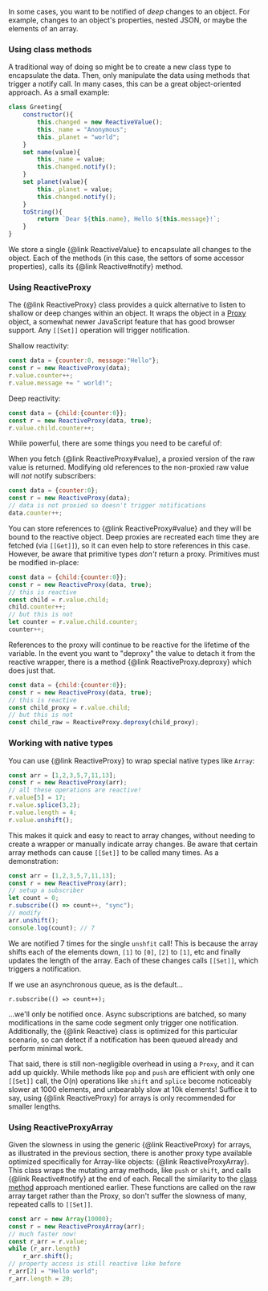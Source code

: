 In some cases, you want to be notified of *deep* changes to an object. For example, changes to an object's properties,
nested JSON, or maybe the elements of an array.

### Using class methods

A traditional way of doing so might be to create a new class type to encapsulate the data. Then, only manipulate the
data using methods that trigger a notify call. In many cases, this can be a great object-oriented approach. As a small
example:

```js
class Greeting{
	constructor(){
		this.changed = new ReactiveValue();
		this._name = "Anonymous";
		this._planet = "world";
	}
	set name(value){
		this._name = value;
		this.changed.notify();
	}
	set planet(value){
		this._planet = value;
		this.changed.notify();
	}	
	toString(){
		return `Dear ${this.name}, Hello ${this.message}!`;
	}
}
```
We store a single {@link ReactiveValue} to encapsulate all changes to the object. Each of the methods (in this case, the
settors of some accessor properties), calls its {@link Reactive#notify} method.

### Using ReactiveProxy

The {@link ReactiveProxy} class provides a quick alternative to listen to shallow or deep changes within an object. It
wraps the object in a [Proxy](https://developer.mozilla.org/en-US/docs/Web/JavaScript/Reference/Global_Objects/Proxy/Proxy)
object, a somewhat newer JavaScript feature that has good browser support. Any `[[Set]]` operation will trigger
notification.

Shallow reactivity:
```js
const data = {counter:0, message:"Hello"};
const r = new ReactiveProxy(data);
r.value.counter++;
r.value.message += " world!";
```

Deep reactivity:
```js
const data = {child:{counter:0}};
const r = new ReactiveProxy(data, true);
r.value.child.counter++;
```

While powerful, there are some things you need to be careful of:

When you fetch {@link ReactiveProxy#value}, a proxied version of the raw value is returned.
Modifying old references to the non-proxied raw value will *not* notify subscribers:
```js
const data = {counter:0};
const r = new ReactiveProxy(data);
// data is not proxied so doesn't trigger notifications
data.counter++;
```

You can store references to {@link ReactiveProxy#value} and they will be bound to the reactive object. Deep proxies are
recreated each time they are fetched (via `[[Get]]`), so it can even help to store references in this case. However, be
aware that primitive types *don't* return a proxy. Primitives must be modified in-place:
```js
const data = {child:{counter:0}};
const r = new ReactiveProxy(data, true);
// this is reactive
const child = r.value.child;
child.counter++;
// but this is not
let counter = r.value.child.counter;
counter++;
``` 

References to the proxy will continue to be reactive for the lifetime of the variable. In the event you want to
"deproxy" the value to detach it from the reactive wrapper, there is a method {@link ReactiveProxy.deproxy} which does
just that.
```js
const data = {child:{counter:0}};
const r = new ReactiveProxy(data, true);
// this is reactive
const child_proxy = r.value.child;
// but this is not
const child_raw = ReactiveProxy.deproxy(child_proxy);
```

### Working with native types
You can use {@link ReactiveProxy} to wrap special native types like `Array`:
```js
const arr = [1,2,3,5,7,11,13];
const r = new ReactiveProxy(arr);
// all these operations are reactive!
r.value[5] = 17;
r.value.splice(3,2);
r.value.length = 4;
r.value.unshift();
```

This makes it quick and easy to react to array changes, without needing to create a wrapper or manually indicate
array changes. Be aware that certain array methods can cause ``[[Set]]`` to be called many times. As a demonstration:
```js
const arr = [1,2,3,5,7,11,13];
const r = new ReactiveProxy(arr);
// setup a subscriber
let count = 0;
r.subscribe(() => count++, "sync");
// modify
arr.unshift();
console.log(count); // 7
```
We are notified 7 times for the single `unshfit` call! This is because the array shifts each of the elements down, `[1]`
to `[0]`, `[2]` to `[1]`, etc and finally updates the length of the array. Each of these changes calls ``[[Set]]``,
which triggers a notification.

If we use an asynchronous queue, as is the default...
```
r.subscribe(() => count++);
```
...we'll only be notified once. Async subscriptions are batched, so many modifications in the same code segment only
trigger one notification. Additionally, the {@link Reactive} class is optimized for this particular scenario, so
can detect if a notification has been queued already and perform minimal work.

That said, there is still non-negligible overhead in using a `Proxy`, and it can add up quickly. While methods like
`pop` and `push` are efficient with only one ``[[Set]]`` call, the O(n) operations like `shift` and `splice` become
noticeably slower at 1000 elements, and unbearably slow at 10k elements! Suffice it to say, using {@link ReactiveProxy}
for arrays is only recommended for smaller lengths.

### Using ReactiveProxyArray
Given the slowness in using the generic {@link ReactiveProxy} for arrays, as illustrated in the previous section, there
is another proxy type available optimized specifically for Array-like objects: {@link ReactiveProxyArray}. This class
wraps the mutating array methods, like `push` or `shift`, and calls {@link Reactive#notify} at the end of each. Recall
the similarity to the [class method](using-class-methods) approach mentioned earlier. These functions are called on
the raw array target rather than the Proxy, so don't suffer the slowness of many, repeated calls to ``[[Set]]``.

```js
const arr = new Array(10000);
const r = new ReactiveProxyArray(arr);
// much faster now!
const r_arr = r.value;
while (r_arr.length)
	r_arr.shift();
// property access is still reactive like before
r_arr[2] = "Hello world";
r_arr.length = 20;
```
